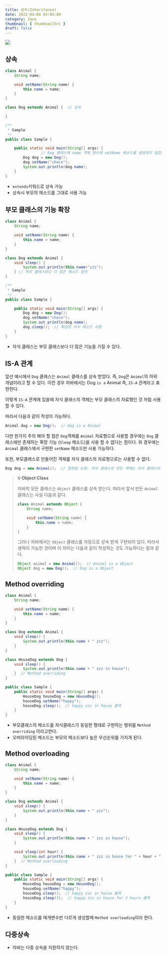 ```yaml
---
title: 상속(Inheritance)
date: 2022-04-04 03:04:89
category: Java
thumbnail: { thumbnailSrc }
draft: false
---
```


![](https://www.hanumoka.net/images/20180412-java-equals-hashCode_1.png)

## 상속

```java
class Animal {
    String name;

    void setName(String name) {
        this.name = name;
    }
}

class Dog extends Animal {  // 상속

}

/**
 * Sample
 */
public class Sample {

    public static void main(String[] args) {
				// Dog 클래스에 name 객체 변수와 setName 메소드를 생성하지 않았지만 사용 가능
        Dog dog = new Dog();
        dog.setName("choco");
        System.out.println(dog.name);
    }
}
```

- `extends`키워드로 상속 가능
- 상속시 부모의 메소드를 그대로 사용 가능

## 부모 클래스의 기능 확장

```java
class Animal {
    String name;

    void setName(String name) {
        this.name = name;
    }
}

class Dog extends Animal {
    void sleep() {
        System.out.println(this.name+"zzz");
    } // 부모 클래스보다 더 많은 메소드 정의
}

/**
 * Sample
 */
public class Sample {

    public static void main(String[] args) {
        Dog dog = new Dog();
        dog.setName("choco");
        System.out.println(dog.name);
        dog.sleep();  // 확장된 자식 메소드 사용
    }
}
```

- 자식 클래스는 부모 클래스보다 더 많은 기능을 가질 수 있다.

## IS-A 관계

앞선 예시에서 `Dog` 클래스는 `Animal` 클래스를 상속 받았다. 즉, `Dog`은 `Animal`의 하위 개념이라고 할 수 있다. 이런 경우 자바에서는 Dog `is a` Animal 즉, `IS-A` 관계라고 표현한다.

이렇게 `IS-A` 관계에 있을때 자식 클래스의 객체는 부모 클래스의 자료형인 것 처럼 사용할 수 있다.

따라서 다음과 같이 작성이 가능하다.

```java
Animal dog = new Dog();  // Dog is a Animal
```

다만 한가지 주의 해야 할 점은 `Dog`객체를 `Animal` 자료형으로 사용할 경우에는 `Dog` 클래스에만 존재하는 확장 기능 (`Sleep` 메소드)을 사용 할 수 없다는 점이다. 위 경우에는 `Animal` 클래스에서 구현한 `setName` 메소드만 사용 가능하다.

또한, 부모클래스로 만들어진 객체를 자식 클래스의 자료형으로는 사용할 수 없다.

```java
Dog dog = new Animal();  // 컴파일 오류: 부모 클래스로 만든 객체는 자식 클래스의 자료형으로 사용할 수 없다.
```

> **💡 Object Class**
>
>
> 자바의 모든 클래스는 `Object` 클래스를 상속 받는다. 따라서 앞서 만든 `Animal` 클래스는 사실 다음과 같다.
>
> ```java
> class Animal extends Object {
>     String name;
>
>     void setName(String name) {
>         this.name = name;
>     }
> }
> ```
>
> 그러나 자바에서는 `Object` 클래스를 자동으로 상속 받게 구현되어 있다. 따라서 생략이 가능한 것이며 이 의미는 다음과 같이 작성하는 것도 가능하다는 말과 같다.
>
> ```java
> Object animal = new Animal();  // Animal is a Object
> Object dog = new Dog();  // Dog is a Object
> ```

## Method overriding

```java
class Animal {
    String name;

    void setName(String name) {
        this.name = name;
    }
}

class Dog extends Animal {
    void sleep() {
        System.out.println(this.name + " zzz");
    }
}

class HouseDog extends Dog {
    void sleep() {
        System.out.println(this.name + " zzz in house");
    }  // Method overriding
}

public class Sample {
    public static void main(String[] args) {
        HouseDog houseDog = new HouseDog();
        houseDog.setName("happy");
        houseDog.sleep();  // happy zzz in house 출력
    }
}
```

- 부모클래스의 메소드를 자식클래스가 동일한 형태로 구현하는 행위를 `Method overriding` 이라고한다.
- 오버라이딩된 메소드는 부모의 메소드보다 높은 우선순위를 가지게 된다.

## Method overloading

```java
class Animal {
    String name;

    void setName(String name) {
        this.name = name;
    }
}

class Dog extends Animal {
    void sleep() {
        System.out.println(this.name + " zzz");
    }
}

class HouseDog extends Dog {
    void sleep() {
        System.out.println(this.name + " zzz in house");
    }

    void sleep(int hour) {
        System.out.println(this.name + " zzz in house for " + hour + " hours");
    }  // Method overloading
}

public class Sample {
    public static void main(String[] args) {
        HouseDog houseDog = new HouseDog();
        houseDog.setName("happy");
        houseDog.sleep();  // happy zzz in house 출력
        houseDog.sleep(3);  // happy zzz in house for 3 hours 출력
    }
}
```

- 동일한 메소드를 매개변수만 다르게 생성할때 `Method overloading`이라 한다.

## 다중상속

- 자바는 다중 상속을 지원하지 않는다.
